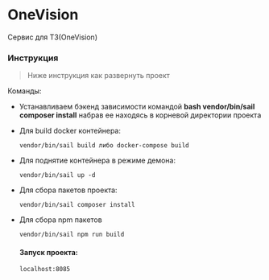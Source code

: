 # OneVision

Сервис для ТЗ(OneVision)

### Инструкция

> Ниже инструкция как развернуть проект

Команды:

- Устанавливаем бэкенд зависимости командой **bash vendor/bin/sail composer install** набрав ее находясь в корневой директории проекта

- Для build docker контейнера:
    ```shell
    vendor/bin/sail build либо docker-compose build
    ```

- Для поднятие контейнера в режиме демона:
    ```shell
    vendor/bin/sail up -d
    ```
- Для сбора пакетов проекта:
    ```shell
    vendor/bin/sail composer install
    ```
  
- Для сбора npm пакетов
    ```shell
    vendor/bin/sail npm run build
    ```
  #### Запуск проекта:

    ```shell
    localhost:8085
    ```